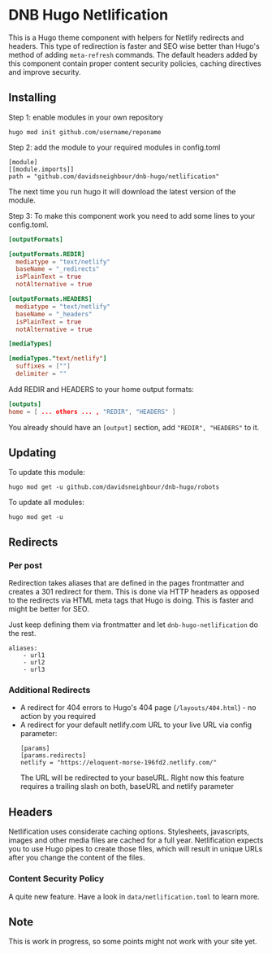# DNB Hugo Netlification

This is a Hugo theme component with helpers for Netlify redirects and headers. This type of redirection is faster and SEO wise better than Hugo's method of adding `meta-refresh` commands. The default headers added by this component contain proper content security policies, caching directives and improve security. 

## Installing

Step 1: enable modules in your own repository

```shell script
hugo mod init github.com/username/reponame
```

Step 2: add the module to your required modules in config.toml

```
[module]
[[module.imports]]
path = "github.com/davidsneighbour/dnb-hugo/netlification"
```

The next time you run hugo it will download the latest version of the module.

Step 3: To make this component work you need to add some lines to your config.toml. 

```toml
[outputFormats]

[outputFormats.REDIR]
  mediatype = "text/netlify"
  baseName = "_redirects"
  isPlainText = true
  notAlternative = true

[outputFormats.HEADERS]
  mediatype = "text/netlify"
  baseName = "_headers"
  isPlainText = true
  notAlternative = true

[mediaTypes]

[mediaTypes."text/netlify"]
  suffixes = [""]
  delimiter = ""
```

Add REDIR and HEADERS to your home output formats:

```toml
[outputs]
home = [ ... others ... , "REDIR", "HEADERS" ]
```

You already should have an `[output]` section, add `"REDIR", "HEADERS"` to it.

## Updating

To update this module:

```
hugo mod get -u github.com/davidsneighbour/dnb-hugo/robots
```

To update all modules:

```
hugo mod get -u
```

## Redirects

### Per post

Redirection takes aliases that are defined in the pages frontmatter and creates a 301 redirect for them. This is done via HTTP headers as opposed to the redirects via HTML meta tags that Hugo is doing. This is faster and might be better for SEO.

Just keep defining them via frontmatter and let `dnb-hugo-netlification` do the rest. 

```
aliases:
    - url1
    - url2
    - url3
```

### Additional Redirects

- A redirect for 404 errors to Hugo's 404 page (`/layouts/404.html`) - no action by you required
- A redirect for your default netlify.com URL to your live URL via config parameter:
  ```
  [params]
  [params.redirects]
  netlify = "https://eloquent-morse-196fd2.netlify.com/"
  ```
  The URL will be redirected to your baseURL.
  Right now this feature requires a trailing slash on both, baseURL and netlify parameter

## Headers

Netlification uses considerate caching options. Stylesheets, javascripts, images and other media files are cached for a full year. Netlification expects you to use Hugo pipes to create those files, which will result in unique URLs after you change the content of the files. 

### Content Security Policy

A quite new feature. Have a look in `data/netlification.toml` to learn more. 

## Note

This is work in progress, so some points might not work with your site yet. 
